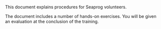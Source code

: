 This document explains procedures for Seaprog volunteers.

The document includes a number of hands-on exercises. You will be given an evaluation at the conclusion of the training.
